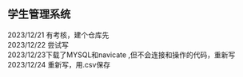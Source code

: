 ## 学生管理系统
 2023/12/21 有考核，建个仓库先<br>
 2023/12/22 尝试写<br>
 2023/12/23下载了MYSQL和navicate ,但不会连接和操作的代码，重新写<br>
 2023/12/24 重新写，用.csv保存<br>

 